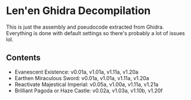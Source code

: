 # Len'en Ghidra Decompilation

This is just the assembly and pseudocode extracted from Ghidra.
Everything is done with default settings so there's probably a lot of issues lol.

## Contents

- Evanescent Existence: v0.01a, v1.01a, v1.11a, v1.20a
- Earthen Miraculous Sword: v0.01a, v1.01a, v1.11a, v1.20a
- Reactivate Majestical Imperial: v0.05a, v1.00a, v1.11a, v1.21a
- Brilliant Pagoda or Haze Castle: v0.02a, v1.03a, v1.10b, v1.20f
